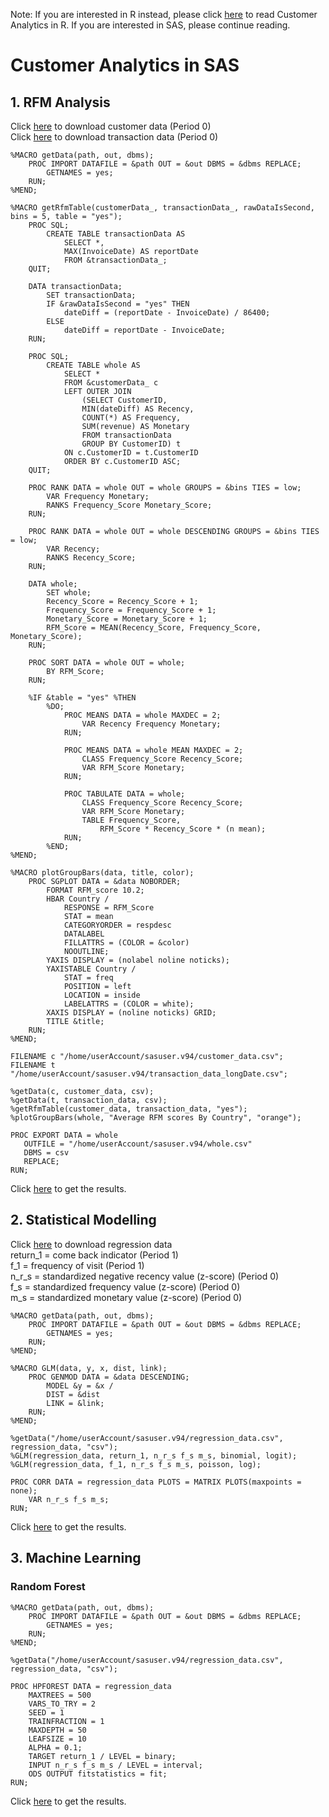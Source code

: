 Note: If you are interested in R instead, please click [here](https://github.com/maxleungtszchun/customerAnalytics) to read Customer Analytics in R. If you are interested in SAS, please continue reading.

# Customer Analytics in SAS
## 1. RFM Analysis
Click [here](https://drive.google.com/file/d/1xDuSTrjgy4JhtTae900DtdaKTWLfcs66/view?usp=sharing) to download customer data (Period 0) <br/>
Click [here](https://drive.google.com/file/d/1-0bqUvNFnQTbTI7hzfgAZQHUub_1-JY0/view?usp=sharing) to download transaction data (Period 0)
```SAS
%MACRO getData(path, out, dbms);
	PROC IMPORT DATAFILE = &path OUT = &out DBMS = &dbms REPLACE;
		GETNAMES = yes;
	RUN;
%MEND;

%MACRO getRfmTable(customerData_, transactionData_, rawDataIsSecond, bins = 5, table = "yes");
	PROC SQL;
		CREATE TABLE transactionData AS
			SELECT *,
			MAX(InvoiceDate) AS reportDate
			FROM &transactionData_;
	QUIT;
	
	DATA transactionData;
		SET transactionData;
		IF &rawDataIsSecond = "yes" THEN
			dateDiff = (reportDate - InvoiceDate) / 86400;
		ELSE
			dateDiff = reportDate - InvoiceDate;
	RUN;
	
	PROC SQL;
		CREATE TABLE whole AS
			SELECT *
			FROM &customerData_ c
			LEFT OUTER JOIN
				(SELECT CustomerID,
				MIN(dateDiff) AS Recency,
				COUNT(*) AS Frequency,
				SUM(revenue) AS Monetary
				FROM transactionData
				GROUP BY CustomerID) t
			ON c.CustomerID = t.CustomerID
			ORDER BY c.CustomerID ASC;
	QUIT;
	
	PROC RANK DATA = whole OUT = whole GROUPS = &bins TIES = low;
		VAR Frequency Monetary;
		RANKS Frequency_Score Monetary_Score;
	RUN;
	
	PROC RANK DATA = whole OUT = whole DESCENDING GROUPS = &bins TIES = low;
		VAR Recency;
		RANKS Recency_Score;
	RUN;
	
	DATA whole;
		SET whole;
		Recency_Score = Recency_Score + 1;
		Frequency_Score = Frequency_Score + 1;
		Monetary_Score = Monetary_Score + 1;
		RFM_Score = MEAN(Recency_Score, Frequency_Score, Monetary_Score);
	RUN;
	
	PROC SORT DATA = whole OUT = whole;
		BY RFM_Score;
	RUN;
	
	%IF &table = "yes" %THEN
		%DO;
			PROC MEANS DATA = whole MAXDEC = 2;
				VAR Recency Frequency Monetary;
			RUN;
			
			PROC MEANS DATA = whole MEAN MAXDEC = 2;
				CLASS Frequency_Score Recency_Score;
				VAR RFM_Score Monetary;
			RUN;
			
			PROC TABULATE DATA = whole;
				CLASS Frequency_Score Recency_Score;
				VAR RFM_Score Monetary;
				TABLE Frequency_Score,
					RFM_Score * Recency_Score * (n mean);
			RUN;
		%END;
%MEND;

%MACRO plotGroupBars(data, title, color);
	PROC SGPLOT DATA = &data NOBORDER;
		FORMAT RFM_score 10.2;
		HBAR Country /
			RESPONSE = RFM_Score
			STAT = mean
			CATEGORYORDER = respdesc
			DATALABEL
			FILLATTRS = (COLOR = &color)
			NOOUTLINE;
		YAXIS DISPLAY = (nolabel noline noticks);
		YAXISTABLE Country /
			STAT = freq
			POSITION = left
			LOCATION = inside
			LABELATTRS = (COLOR = white);
		XAXIS DISPLAY = (noline noticks) GRID;
		TITLE &title;
	RUN;
%MEND;

FILENAME c "/home/userAccount/sasuser.v94/customer_data.csv";
FILENAME t "/home/userAccount/sasuser.v94/transaction_data_longDate.csv";

%getData(c, customer_data, csv);	
%getData(t, transaction_data, csv);
%getRfmTable(customer_data, transaction_data, "yes");
%plotGroupBars(whole, "Average RFM scores By Country", "orange");

PROC EXPORT DATA = whole
   OUTFILE = "/home/userAccount/sasuser.v94/whole.csv" 
   DBMS = csv
   REPLACE;
RUN;
```
Click [here](https://maxleungtszchun.github.io/rfm-results) to get the results.

## 2. Statistical Modelling
Click [here](https://drive.google.com/file/d/1ZXElhRIbISSyisJIFKaDgtNcnPAyTFbv/view?usp=sharing) to download regression data <br/>
return_1 = come back indicator (Period 1) <br/>
f_1 = frequency of visit (Period 1) <br/>
n_r_s = standardized negative recency value (z-score) (Period 0) <br/>
f_s = standardized frequency value (z-score) (Period 0) <br/>
m_s = standardized monetary value (z-score) (Period 0)
```SAS
%MACRO getData(path, out, dbms);
	PROC IMPORT DATAFILE = &path OUT = &out DBMS = &dbms REPLACE;
		GETNAMES = yes;
	RUN;
%MEND;

%MACRO GLM(data, y, x, dist, link);
	PROC GENMOD DATA = &data DESCENDING;
		MODEL &y = &x /
		DIST = &dist
		LINK = &link;
	RUN;
%MEND;

%getData("/home/userAccount/sasuser.v94/regression_data.csv", regression_data, "csv");
%GLM(regression_data, return_1, n_r_s f_s m_s, binomial, logit);
%GLM(regression_data, f_1, n_r_s f_s m_s, poisson, log);

PROC CORR DATA = regression_data PLOTS = MATRIX PLOTS(maxpoints = none);
	VAR n_r_s f_s m_s;
RUN;
```
Click [here](https://maxleungtszchun.github.io/glm-results) to get the results.
## 3. Machine Learning
### Random Forest
```SAS
%MACRO getData(path, out, dbms);
	PROC IMPORT DATAFILE = &path OUT = &out DBMS = &dbms REPLACE;
		GETNAMES = yes;
	RUN;
%MEND;

%getData("/home/userAccount/sasuser.v94/regression_data.csv", regression_data, "csv");

PROC HPFOREST DATA = regression_data
	MAXTREES = 500
	VARS_TO_TRY = 2
	SEED = 1
	TRAINFRACTION = 1
	MAXDEPTH = 50
	LEAFSIZE = 10
	ALPHA = 0.1;
	TARGET return_1 / LEVEL = binary;
	INPUT n_r_s f_s m_s / LEVEL = interval;
	ODS OUTPUT fitstatistics = fit;
RUN;
```
Click [here](https://maxleungtszchun.github.io/ml-results) to get the results.
